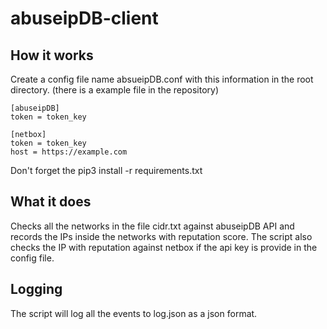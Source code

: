 # abuseipDB-client

## How it works
Create a config file name absueipDB.conf with this information in the root directory. (there is a example file in the repository)

```
[abuseipDB]
token = token_key

[netbox]
token = token_key
host = https://example.com
```

Don't forget the pip3 install -r requirements.txt

## What it does
Checks all the networks in the file cidr.txt against abuseipDB API and records the IPs inside the networks with reputation score.
The script also checks the IP with reputation against netbox if the api key is provide in the config file.

## Logging
The script will log all the events to log.json as a json format.
